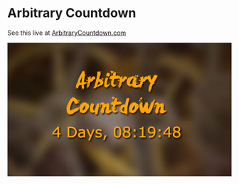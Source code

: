 Arbitrary Countdown
==============

See this live at <a href="http://www.arbitrarycountdown.com">ArbitraryCountdown.com</a>

![Image of Application](arbitrarycountdown.png)
